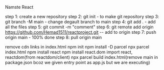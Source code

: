 Namste React

step 1: create a new repository
step 2: git init - to make git repository
step 3: git branch -M main - change degault branch to main
step 4: git add . - add all the files
step 5: git commit -m "comment"
step 6: git remote add origin https://github.com/Hemad1511/reactproject.git -- add to origin
step 7: push origin main - 100% done
step 8: pull origin main

remove cdn links in index.html
npm init
npm install -D parcel
npx parcel index.html
npm install react
npm install react.dom
import react, reactdom(from reactdom/client)
npx parcel build index.html(remove main in package.json bcoz we given entry point as app.js but we are executing)